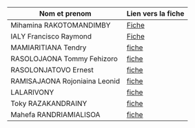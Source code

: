 | Nom et prenom                   | Lien vers la fiche         |
| ------------------------------- | -------------------------- |
| Mihamina RAKOTOMANDIMBY         | [Fiche](./Mihamina.md)     |
| IALY Francisco Raymond          | [Fiche](./IALY.md)         |
| MAMIARITIANA Tendry             | [fiche](./Tendry.md)       |
| RASOLOJAONA Tommy Fehizoro      | [fiche](./Tommy.md)        |
| RASOLONJATOVO Ernest            | [fiche](./Njato.md)        |
| RAMISAJAONA Rojoniaina Leonid   | [fiche](./Rojo.md)         |
| LALARIVONY                      | [fiche](./LALARIVONY.md)   |
| Toky RAZAKANDRAINY              | [fiche](./Toky.md)         |
| Mahefa RANDRIAMIALISOA          | [fiche](./Mahefa.md)       |  